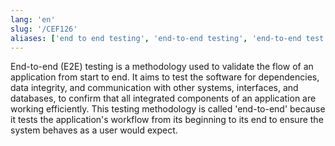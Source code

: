 ```yaml
---
lang: 'en'
slug: '/CEF126'
aliases: ['end to end testing', 'end-to-end testing', 'end-to-end test', 'e2e', 'e2e 테스트', '엔드투엔드']
---
```


End-to-end (E2E) testing is a methodology used to validate the flow of an application from start to end. It aims to test the software for dependencies, data integrity, and communication with other systems, interfaces, and databases, to confirm that all integrated components of an application are working efficiently. This testing methodology is called 'end-to-end' because it tests the application's workflow from its beginning to its end to ensure the system behaves as a user would expect.
